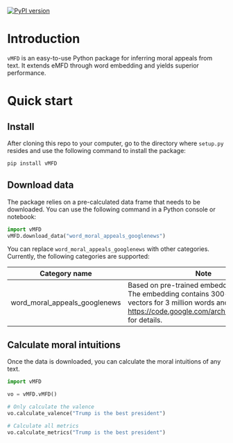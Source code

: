[![PyPI version](https://badge.fury.io/py/vMFD.svg)](https://badge.fury.io/py/vMFD)

# Introduction

`vMFD` is an easy-to-use Python package for inferring moral appeals from text.
It extends eMFD through word embedding and yields superior performance.

# Quick start

## Install

After cloning this repo to your computer, go to the directory where `setup.py` resides and use the following command to install the package:

```bash
pip install vMFD
```

## Download data

The package relies on a pre-calculated data frame that needs to be downloaded.
You can use the following command in a Python console or notebook:

```py
import vMFD
vMFD.download_data("word_moral_appeals_googlenews")
```

You can replace `word_moral_appeals_googlenews` with other categories. Currently, the following categories are supported:

| Category name | Note |
|---------------|------|
| word_moral_appeals_googlenews    | Based on pre-trained embedding by Google. The embedding contains 300-dimensional vectors for 3 million words and phrases. See https://code.google.com/archive/p/word2vec/ for details. |

## Calculate moral intuitions

Once the data is downloaded, you can calculate the moral intuitions of any text.

```py
import vMFD

vo = vMFD.vMFD()

# Only calculate the valence
vo.calculate_valence("Trump is the best president")

# Calculate all metrics
vo.calculate_metrics("Trump is the best president")
```
